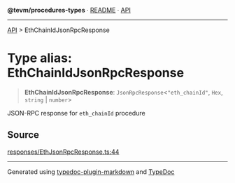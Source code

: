 **@tevm/procedures-types** ∙ [README](../README.md) ∙ [API](../API.md)

***

[API](../API.md) > EthChainIdJsonRpcResponse

# Type alias: EthChainIdJsonRpcResponse

> **EthChainIdJsonRpcResponse**: `JsonRpcResponse`\<`"eth_chainId"`, `Hex`, `string` \| `number`\>

JSON-RPC response for `eth_chainId` procedure

## Source

[responses/EthJsonRpcResponse.ts:44](https://github.com/evmts/tevm-monorepo/blob/main/packages/procedures-types/src/responses/EthJsonRpcResponse.ts#L44)

***
Generated using [typedoc-plugin-markdown](https://www.npmjs.com/package/typedoc-plugin-markdown) and [TypeDoc](https://typedoc.org/)
